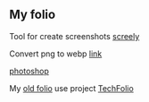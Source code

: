 ## My folio

Tool for create screenshots [screely](https://www.screely.com/)

Convert png to webp [link](https://image.online-convert.com/ru/convert-to-webp)

[photoshop](https://online-fotoshop.ru/)

My [old folio](https://barklim.github.io/) use project [TechFolio](http://techfolios.github.io/)